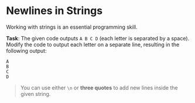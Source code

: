 # Newlines in Strings

Working with strings is an essential programming skill.

**Task**: The given code outputs `A B C D` (each letter is separated by a space). Modify the code to output each letter on a separate line, resulting in the following output:  
```
A  
B  
C  
D  
```

>You can use either `\n` or **three quotes** to add new lines inside the given string.